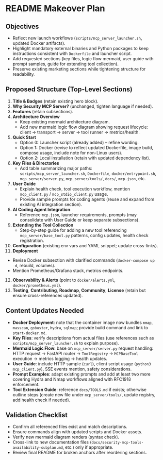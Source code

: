 # README Makeover Plan

## Objectives
- Reflect new launch workflows (`scripts/mcp_server_launcher.sh`, updated Docker artifacts).
- Highlight mandatory external binaries and Python packages to keep instructions consistent with `Dockerfile` and launcher script.
- Add requested sections (key files, logic flow mermaid, user guide with prompt samples, guide for extending tool collection).
- Preserve existing marketing sections while tightening structure for readability.

## Proposed Structure (Top-Level Sections)
1. **Title & Badges** (retain existing hero block).
2. **Why Security MCP Server?** (unchanged, tighten language if needed).
3. **Features** (retain subsections).
4. **Architecture Overview**
   - Keep existing mermaid architecture diagram.
   - Add new mermaid logic flow diagram showing request lifecycle: client → transport → server → tool runner → metrics/health.
5. **Quick Start**
   - Option 0: Launcher script (already added) – refine wording.
   - Option 1: Docker (revise to reflect updated Dockerfile, image build, compose usage, include note for non-Linux users).
   - Option 2: Local installation (retain with updated dependency list).
6. **Key Files & Directories**
   - Add table summarizing major paths: `scripts/mcp_server_launcher.sh`, `Dockerfile`, `docker/entrypoint.sh`, `mcp_server/server.py`, `mcp_server/tools/`, `docs/`, `mcp.json`, etc.
7. **User Guide**
   - Explain health check, tool execution workflow, mention `mcp_client.py` / `mcp_stdio_client.py` usage.
   - Provide sample prompts for coding agents (reuse and expand from existing AI integration section).
8. **AI Coding Agent Integration**
   - Reference `mcp.json`, launcher requirements, prompts (may consolidate with User Guide or keep separate subsections).
9. **Extending the Tool Collection**
   - Step-by-step guide for adding a new tool referencing `mcp_server/base_tool.py` patterns, config updates, health check registration.
10. **Configuration** (existing env vars and YAML snippet; update cross-links).
11. **Deployment**
   - Revise Docker subsection with clarified commands (`docker-compose up -d`, rebuild, volumes).
   - Mention Prometheus/Grafana stack, metrics endpoints.
12. **Observability & Alerts** (point to `docker/alerts.yml`, `docker/prometheus.yml`).
13. **Testing**, **Contributing**, **Roadmap**, **Community**, **License** (retain but ensure cross-references updated).

## Content Updates Needed
- **Docker Deployment**: note that the container image now bundles `nmap`, `masscan`, `gobuster`, `hydra`, `sqlmap`; provide build command and link to `start-docker.md`.
- **Key Files**: verify descriptions from actual files (use references such as `scripts/mcp_server_launcher.sh` to explain purpose).
- **Mermaid Logic Flow**: base on `mcp_server/server.py` request handling: HTTP request → FastAPI router → `ToolRegistry` → `MCPBaseTool` execution → metrics logging → health updates.
- **User Guide**: include HTTP sample (`curl`), client script usage (`python3 mcp_client.py`), SSE events mention, safety considerations.
- **Prompt Examples**: adapt existing prompts and add at least two more covering Hydra and Nmap workflows aligned with RFC1918 enforcement.
- **Tool Extension Guide**: reference `docs/TOOLS.md` if exists; otherwise outline steps (create new file under `mcp_server/tools/`, update registry, add health check if needed).

## Validation Checklist
- Confirm all referenced files exist and match descriptions.
- Ensure commands align with updated scripts and Docker assets.
- Verify new mermaid diagram renders (syntax check).
- Cross-link to new documentation files (`docs/security-mcp-tools-availability-subplan.md`, etc.) only if appropriate.
- Review final README for broken anchors after reordering sections.
